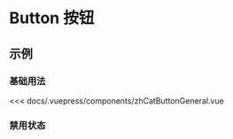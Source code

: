 # Button 按钮 


## 示例

### 基础用法

<zh-cat-button-general></zh-cat-button-general>
<code-show>
<<< docs/.vuepress/components/zhCatButtonGeneral.vue
</code-show>

<!-- <<< docs/.vuepress/components/zhCatButtonGeneral.vue -->

### 禁用状态

<zh-cat-button-disabled></zh-cat-button-disabled>



